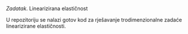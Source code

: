*Zadatak*. Linearizirana elastičnost

U repozitoriju se nalazi gotov kod za rješavanje trodimenzionalne zadaće 
linearizirane elastičnosti. 

